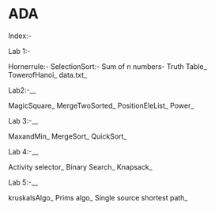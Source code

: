 # ADA

Index:-

Lab 1:-

Hornerrule:-
SelectionSort:-
Sum of n numbers-
Truth Table_
TowerofHanoi_
data.txt_

Lab2:-__

MagicSquare_
MergeTwoSorted_
PositionEleList_
Power_

Lab 3:-__

MaxandMin_
MergeSort_
QuickSort_

Lab 4:-__

Activity selector_
Binary Search_
Knapsack_

Lab 5:-__

kruskalsAlgo_
Prims algo_
Single source shortest path_

